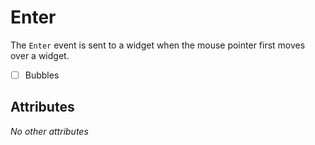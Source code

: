 # Enter

The `Enter` event is sent to a widget when the mouse pointer first moves over a widget.

- [ ] Bubbles

## Attributes

_No other attributes_
